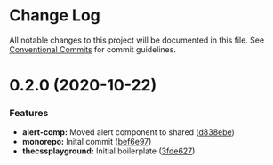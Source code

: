 # Change Log

All notable changes to this project will be documented in this file.
See [Conventional Commits](https://conventionalcommits.org) for commit guidelines.

# 0.2.0 (2020-10-22)


### Features

* **alert-comp:** Moved alert component to shared ([d838ebe](https://github.com/NunoCPNP/nptech-monorepo/commit/d838ebe050649e7fbf468dd51386cb86c14fc3cb))
* **monorepo:** Inital commit ([bef6e97](https://github.com/NunoCPNP/nptech-monorepo/commit/bef6e97258b10d7fe5c233dfed08015931a3066a))
* **thecssplayground:** Initial boilerplate ([3fde627](https://github.com/NunoCPNP/nptech-monorepo/commit/3fde627aac894184a2437a70bc9ab94675fb6e90))
